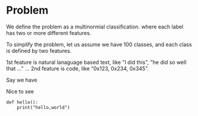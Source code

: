 # Problem
We define the problem as a multinormial classification. 
where each label has two or more different features. 

To simplify the problem, let us assume we have 100 classes, and each class is defined by two features.

1st feature is natural lanaguage based text, like "I did this", "he did so well that ..." ...
2nd feature is code, like "0x123, 0x234, 0x345".  



Say we have 

Nice to see 
```
def hello():
    print("hello,world")
```
